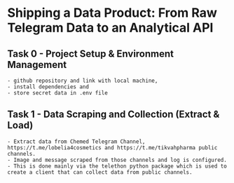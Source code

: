 # Shipping a Data Product: From Raw Telegram Data to an Analytical API

## Task 0 - Project Setup & Environment Management
    - github repository and link with local machine,
    - install dependencies and 
    - store secret data in .env file
## Task 1 - Data Scraping and Collection (Extract & Load)
    - Extract data from Chemed Telegram Channel, https://t.me/lobelia4cosmetics and https://t.me/tikvahpharma public channels. 
    - Image and message scraped from those channels and log is configured. 
    - This is done mainly via the telethon python package which is used to create a client that can collect data from public channels.
